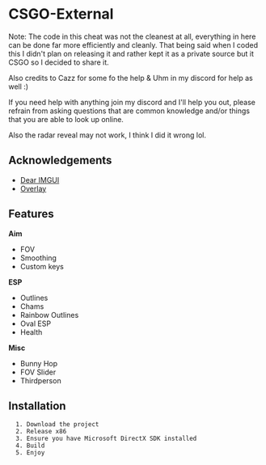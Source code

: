 
# CSGO-External

Note: The code in this cheat was not the cleanest at all, everything in here can be done far more efficiently and cleanly.
That being said when I coded this I didn't plan on releasing it and rather kept it as a private source but it CSGO so I decided to share it.

Also credits to Cazz for some fo the help & Uhm in my discord for help as well :)

If you need help with anything join my discord and I'll help you out, please refrain from asking questions that are common knowledge and/or things 
that you are able to look up online.

Also the radar reveal may not work, I think I did it wrong lol.

## Acknowledgements

 - [Dear IMGUI](https://github.com/ocornut/imgui)
 - [Overlay](https://github.com/furkankadirguzeloglu/ImGuiExternal)


## Features

**Aim**
- FOV
- Smoothing
- Custom keys

**ESP**
- Outlines
- Chams
- Rainbow Outlines
- Oval ESP
- Health 

**Misc**
- Bunny Hop
- FOV Slider
- Thirdperson



## Installation

```
  1. Download the project 
  2. Release x86 
  3. Ensure you have Microsoft DirectX SDK installed
  4. Build
  5. Enjoy
```
    

